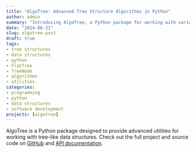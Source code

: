 ```yaml
---
title: "AlgoTree: Advanced Tree Structure Algorithms in Python"
author: admin
summary: "Introducing AlgoTree, a Python package for working with various tree-like data structures, offering flexible APIs and powerful utilities."
date: "2024-06-21"
slug: algotree-post
draft: true
tags:
- tree structures
- data structures
- python
- FlatTree
- TreeNode
- algorithms
- utilities
categories:
- programming
- python
- data structures
- software development
projects: [algotree]
---
```


AlgoTree is a Python package designed to provide advanced utilities for working with tree-like data structures. Check out the full project and source code on [GitHub](https://github.com/queelius/AlgoTree) and [API documentation](https://queelius.github.io/AlgoTree/).
